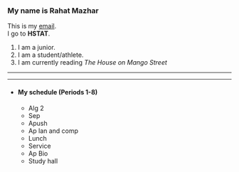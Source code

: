 ### My name is **Rahat Mazhar** 
This is my  [email](rahatm0108@hstat.org).  
I go to **HSTAT**.
1. I am a junior.
2. I am a student/athlete.
3. I am currently reading _The House on Mango Street_
---

---
* #### My schedule (Periods 1-8)
    * Alg 2
    * Sep
    * Apush
    * Ap lan and comp
    * Lunch
    * Service
    * Ap Bio
    * Study hall